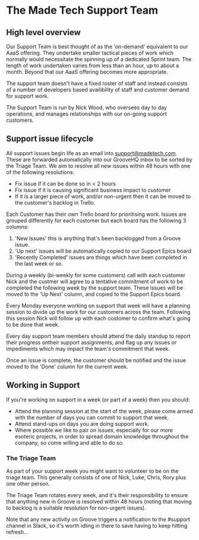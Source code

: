 # The Made Tech Support Team

## High level overview

Our Support Team is best thought of as the 'on-demand' equivalent to our AaaS offering. They undertake smaller tactical pieces of work which normally would necessitate the spinning up of a dedicated Sprint team. The length of work undertaken varies from less than an hour, up to about a month. Beyond that our AaaS offering becomes more appropriate.

The support team doesn't have a fixed roster of staff and instead consists of a number of developers based availibility of staff and customer demand for support work. 

The Support Team is run by Nick Wood, who oversees day to day operations, and manages relationships with our on-going support customers.  

## Support issue lifecycle

All support issues begin life as an email into support@madetech.com. These are forwarded automatically into our GrooveHQ inbox to be sorted by the Triage Team. We aim to resolve all new issues within 48 hours with one of the following resolutions:
* Fix issue if it can be done so in < 2 hours
* Fix issue if it is causing significant business impact to customer
* If it is a larger piece of work, and/or non-urgent then it can be moved to the customer's backlog in Trello.

Each Customer has their own Trello board for prioritising work. Issues are grouped differently for each customer but each board has the following 3 columns:
1. 'New Issues' this is anything that's been backlogged from a Groove issue.
2. 'Up next' issues will be automatically copied to our Support Epics board
3. 'Recently Completed' issues are things which have been completed in the last week or so.

During a weekly (bi-weekly for some customers) call with each customer Nick and the custmer will agree to a tentative commitment of work to be completed the following week by the support team. These issues will be moved to the 'Up Next' column, and copied to the Support Epics board.

Every Monday everyone working on support that week will have a planning session to divide up the work for our customers across the team. Following this session Nick will follow up with each costomer to confirm what's going to be done that week.

Every day support team members should attend the daily standup to report their progress ontheir support assignments, and flag up any issues or impediments which may impact the team's commitment that week.

Once an issue is complete, the customer should be notified and the issue moved to the 'Done' column for the current week. 

## Working in Support

If you're working on support in a week (or part of a week) then you should:
 * Attend the planning session at the start of the week, please come armed with the number of days you can commit to support that week.
 * Attend stand-ups on days you are doing support work.
 * Where possible we like to pair on issues, especially for our more esoteric projects, in order to spread domain knowledge throughout the company, so come willing and able to do so.

### The Triage Team

As part of your support week you might want to volunteer to be on the triage team. This generally consists of one of Nick, Luke, Chris, Rory plus one other person.

The Triage Team rotates every week, and it's their responsibility to ensure that anything new in Groove is resolved within 48 hours (noting that moving to backlog is a suitable resolution for non-urgent issues).

Note that any new activity on Groove triggers a notification to the #support channel in Slack, so it's worth idling in there to save having to keep hitting refresh...


